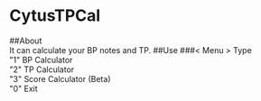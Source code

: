 # CytusTPCal  
##About  
It can calculate your BP notes and TP.
##Use
###< Menu >
Type   
"1" BP Calculator  
"2" TP Calculator  
"3" Score Calculator (Beta)  
"0" Exit  
